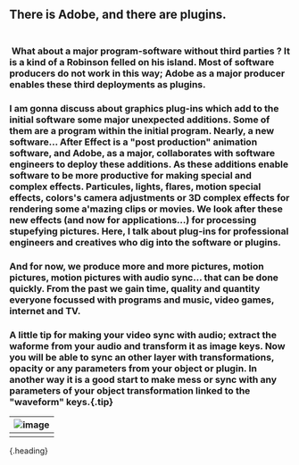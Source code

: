 ## There is Adobe, and there are plugins.
### <br />&nbsp;**What about a major program-software without third parties ?** It is a kind of a Robinson felled on his island. Most of software producers do not work in this way; Adobe as a major producer enables these third deployments as plugins.
### I am gonna discuss about graphics plug-ins which add to the initial software some major unexpected additions. Some of them are a program within the initial program. Nearly, a new software... After Effect is a "post production" animation software, and Adobe, as a major, collaborates with software engineers to deploy these additions. As these additions enable software to be more productive for making special and complex effects. Particules, lights, flares, motion special effects, colors's camera adjustments or 3D complex effects for rendering some a'mazing clips or movies. We look after these new effects (and now for applications...) for processing stupefying pictures. Here, I talk about plug-ins for professional engineers and creatives who dig into the software or plugins.
### And for now, we produce more and more pictures, motion pictures, motion pictures with audio sync... that can be done quickly. From the past we gain time, quality and quantity everyone focussed with programs and music, video games, internet and TV.
### A little tip for making your video sync with audio; extract the waforme from your audio and transform it as image keys. Now you will be able to sync an other layer with transformations, opacity or any parameters from your object or plugin. In another way it is a good start to make mess or sync with any parameters of your object transformation linked to the "waveform" keys.{.tip}
|![image](https://shoutn95.github.io/sh95/images/photo-3.jpeg )|
|-|
||
{.heading}
